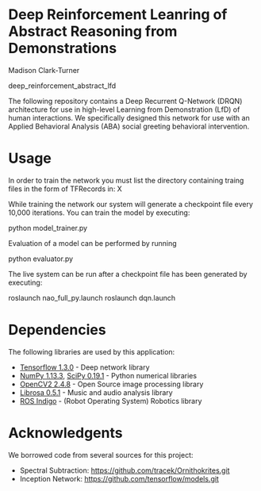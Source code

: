 # Deep Reinforcement Leanring of Abstract Reasoning from Demonstrations
Madison Clark-Turner

deep_reinforcement_abstract_lfd

The following repository contains a Deep Recurrent Q-Network (DRQN) architecture for use in high-level Learning from Demonstration (LfD) of human interactions. We specifically designed this network for use with an Applied Behavioral Analysis (ABA) social greeting behavioral intervention.



Usage
=============

In order to train the network you must list the directory containing traing files in the form of TFRecords in: X

While training the network our system will generate a checkpoint file every 10,000 iterations. You can train the model by executing:

  python model_trainer.py

Evaluation of a model can be performed by running 
  
  python evaluator.py
  
The live system can be run after a checkpoint file has been generated by executing:
  
  roslaunch nao_full_py.launch
  roslaunch dqn.launch
  
Dependencies
=============
The following libraries are used by this application:
- [Tensorflow 1.3.0](https://www.tensorflow.org/) - Deep network library
- [NumPy 1.13.3](http://www.numpy.org/), [SciPy 0.19.1](http://www.scipy.org/) - Python numerical libraries
- [OpenCV2 2.4.8](https://opencv.org/) - Open Source image processing library
- [Librosa 0.5.1](https://librosa.github.io/librosa/index.html) - Music and audio analysis library
- [ROS Indigo](http://wiki.ros.org/) - (Robot Operating System) Robotics library

Acknowledgents
=============

We borrowed code from several sources for this project:

- Spectral Subtraction: https://github.com/tracek/Ornithokrites.git
- Inception Network: https://github.com/tensorflow/models.git

